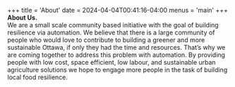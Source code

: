 +++
title = 'About'
date = 2024-04-04T00:41:16-04:00
menus = 'main'
+++
**About Us.** <br>
We are a small scale community based initiative with the goal of building resilience via automation. We believe that there is a large community of people who would love to contribute  to building a greener and more sustainable Ottawa, if only they had the time and resources. That’s why we are coming together to address this problem with automation. By providing people with low cost, space efficient, low labour, and sustainable urban agriculture solutions we hope to engage more people in the task of building local food resilience. 
